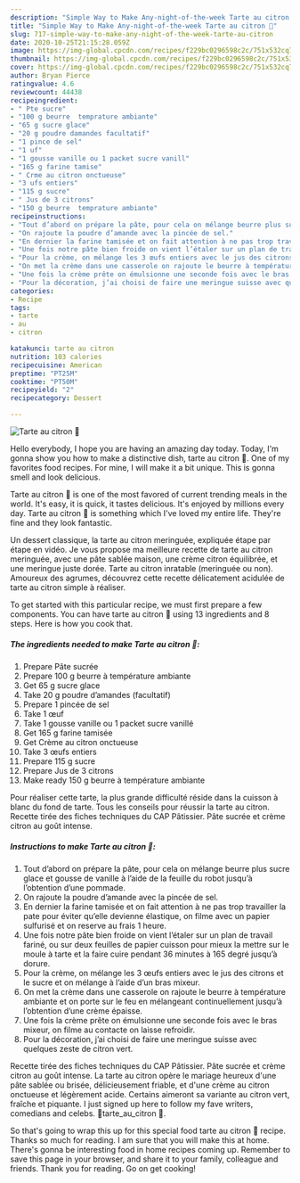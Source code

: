 ```yaml
---
description: "Simple Way to Make Any-night-of-the-week Tarte au citron 🍋"
title: "Simple Way to Make Any-night-of-the-week Tarte au citron 🍋"
slug: 717-simple-way-to-make-any-night-of-the-week-tarte-au-citron
date: 2020-10-25T21:15:28.059Z
image: https://img-global.cpcdn.com/recipes/f229bc0296598c2c/751x532cq70/tarte-au-citron-🍋-photo-principale-de-la-recette.jpg
thumbnail: https://img-global.cpcdn.com/recipes/f229bc0296598c2c/751x532cq70/tarte-au-citron-🍋-photo-principale-de-la-recette.jpg
cover: https://img-global.cpcdn.com/recipes/f229bc0296598c2c/751x532cq70/tarte-au-citron-🍋-photo-principale-de-la-recette.jpg
author: Bryan Pierce
ratingvalue: 4.6
reviewcount: 44438
recipeingredient:
- " Pte sucre"
- "100 g beurre  temprature ambiante"
- "65 g sucre glace"
- "20 g poudre damandes facultatif"
- "1 pince de sel"
- "1 uf"
- "1 gousse vanille ou 1 packet sucre vanill"
- "165 g farine tamise"
- " Crme au citron onctueuse"
- "3 ufs entiers"
- "115 g sucre"
- " Jus de 3 citrons"
- "150 g beurre  temprature ambiante"
recipeinstructions:
- "Tout d’abord on prépare la pâte, pour cela on mélange beurre plus sucre glace et gousse de vanille à l’aide de la feuille du robot jusqu’à l’obtention d’une pommade."
- "On rajoute la poudre d’amande avec la pincée de sel."
- "En dernier la farine tamisée et on fait attention à ne pas trop travailler la pate pour éviter qu’elle devienne élastique, on filme avec un papier sulfurisé et on reserve au frais 1 heure."
- "Une fois notre pâte bien froide on vient l’étaler sur un plan de travail fariné, ou sur deux feuilles de papier cuisson pour mieux la mettre sur le moule à tarte et la faire cuire pendant 36 minutes à 165 degré jusqu’à dorure."
- "Pour la crème, on mélange les 3 œufs entiers avec le jus des citrons et le sucre et on mélange à l’aide d’un bras mixeur."
- "On met la crème dans une casserole on rajoute le beurre à température ambiante et on porte sur le feu en mélangeant continuellement jusqu’à l’obtention d’une crème épaisse."
- "Une fois la crème prête on émulsionne une seconde fois avec le bras mixeur, on filme au contacte on laisse refroidir."
- "Pour la décoration, j’ai choisi de faire une meringue suisse avec quelques zeste de citron vert."
categories:
- Recipe
tags:
- tarte
- au
- citron

katakunci: tarte au citron 
nutrition: 103 calories
recipecuisine: American
preptime: "PT25M"
cooktime: "PT50M"
recipeyield: "2"
recipecategory: Dessert

---
```



![Tarte au citron 🍋](https://img-global.cpcdn.com/recipes/f229bc0296598c2c/751x532cq70/tarte-au-citron-🍋-photo-principale-de-la-recette.jpg)

Hello everybody, I hope you are having an amazing day today. Today, I'm gonna show you how to make a distinctive dish, tarte au citron 🍋. One of my favorites food recipes. For mine, I will make it a bit unique. This is gonna smell and look delicious.

Tarte au citron 🍋 is one of the most favored of current trending meals in the world. It's easy, it is quick, it tastes delicious. It's enjoyed by millions every day. Tarte au citron 🍋 is something which I've loved my entire life. They're fine and they look fantastic.

Un dessert classique, la tarte au citron meringuée, expliquée étape par étape en vidéo. Je vous propose ma meilleure recette de tarte au citron meringuée, avec une pâte sablée maison, une crème citron équilibrée, et une meringue juste dorée. Tarte au citron inratable (meringuée ou non). Amoureux des agrumes, découvrez cette recette délicatement acidulée de tarte au citron simple à réaliser.


To get started with this particular recipe, we must first prepare a few components. You can have tarte au citron 🍋 using 13 ingredients and 8 steps. Here is how you cook that.

<!--inarticleads1-->

##### The ingredients needed to make Tarte au citron 🍋:

1. Prepare  Pâte sucrée
1. Prepare 100 g beurre à température ambiante
1. Get 65 g sucre glace
1. Take 20 g poudre d’amandes (facultatif)
1. Prepare 1 pincée de sel
1. Take 1 œuf
1. Take 1 gousse vanille ou 1 packet sucre vanillé
1. Get 165 g farine tamisée
1. Get  Crème au citron onctueuse
1. Take 3 œufs entiers
1. Prepare 115 g sucre
1. Prepare  Jus de 3 citrons
1. Make ready 150 g beurre à température ambiante


Pour réaliser cette tarte, la plus grande difficulté réside dans la cuisson à blanc du fond de tarte. Tous les conseils pour réussir la tarte au citron. Recette tirée des fiches techniques du CAP Pâtissier. Pâte sucrée et crème citron au goût intense. 

<!--inarticleads2-->

##### Instructions to make Tarte au citron 🍋:

1. Tout d’abord on prépare la pâte, pour cela on mélange beurre plus sucre glace et gousse de vanille à l’aide de la feuille du robot jusqu’à l’obtention d’une pommade.
1. On rajoute la poudre d’amande avec la pincée de sel.
1. En dernier la farine tamisée et on fait attention à ne pas trop travailler la pate pour éviter qu’elle devienne élastique, on filme avec un papier sulfurisé et on reserve au frais 1 heure.
1. Une fois notre pâte bien froide on vient l’étaler sur un plan de travail fariné, ou sur deux feuilles de papier cuisson pour mieux la mettre sur le moule à tarte et la faire cuire pendant 36 minutes à 165 degré jusqu’à dorure.
1. Pour la crème, on mélange les 3 œufs entiers avec le jus des citrons et le sucre et on mélange à l’aide d’un bras mixeur.
1. On met la crème dans une casserole on rajoute le beurre à température ambiante et on porte sur le feu en mélangeant continuellement jusqu’à l’obtention d’une crème épaisse.
1. Une fois la crème prête on émulsionne une seconde fois avec le bras mixeur, on filme au contacte on laisse refroidir.
1. Pour la décoration, j’ai choisi de faire une meringue suisse avec quelques zeste de citron vert.


Recette tirée des fiches techniques du CAP Pâtissier. Pâte sucrée et crème citron au goût intense. La tarte au citron opère le mariage heureux d&#39;une pâte sablée ou brisée, délicieusement friable, et d&#39;une crème au citron onctueuse et légèrement acide. Certains aimeront sa variante au citron vert, fraîche et piquante. I just signed up here to follow my fave writers, comedians and celebs. 🍋tarte_au_citron 🍋. 

So that's going to wrap this up for this special food tarte au citron 🍋 recipe. Thanks so much for reading. I am sure that you will make this at home. There's gonna be interesting food in home recipes coming up. Remember to save this page in your browser, and share it to your family, colleague and friends. Thank you for reading. Go on get cooking!
